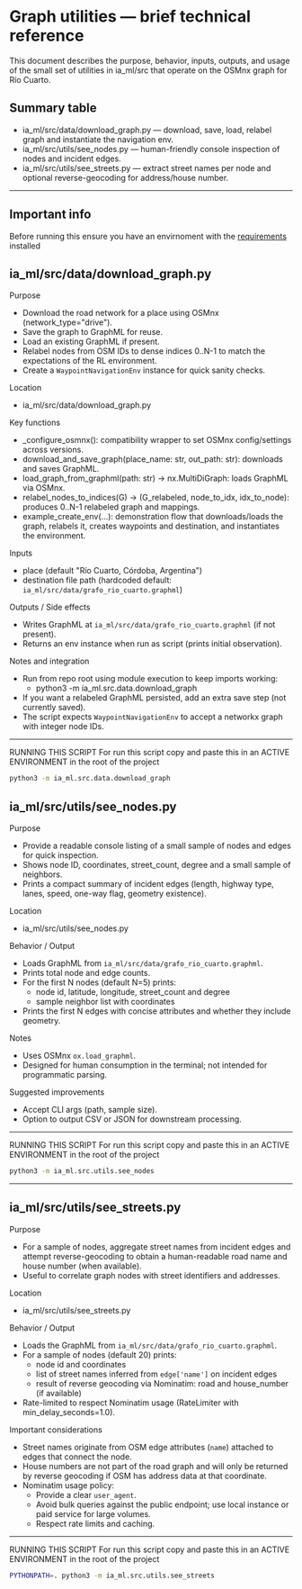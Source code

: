 # Graph utilities — brief technical reference

This document describes the purpose, behavior, inputs, outputs, and usage of the small set of utilities in ia_ml/src that operate on the OSMnx graph for Río Cuarto.

## Summary table

- ia_ml/src/data/download_graph.py — download, save, load, relabel graph and instantiate the navigation env.
- ia_ml/src/utils/see_nodes.py — human-friendly console inspection of nodes and incident edges.
- ia_ml/src/utils/see_streets.py — extract street names per node and optional reverse-geocoding for address/house number.

---

## Important info
Before running this ensure you have an envirnoment with the [requirements](/ia_ml/requirements.txt) installed

## ia_ml/src/data/download_graph.py

Purpose
- Download the road network for a place using OSMnx (network_type="drive").
- Save the graph to GraphML for reuse.
- Load an existing GraphML if present.
- Relabel nodes from OSM IDs to dense indices 0..N-1 to match the expectations of the RL environment.
- Create a `WaypointNavigationEnv` instance for quick sanity checks.

Location
- ia_ml/src/data/download_graph.py

Key functions
- _configure_osmnx(): compatibility wrapper to set OSMnx config/settings across versions.
- download_and_save_graph(place_name: str, out_path: str): downloads and saves GraphML.
- load_graph_from_graphml(path: str) -> nx.MultiDiGraph: loads GraphML via OSMnx.
- relabel_nodes_to_indices(G) -> (G_relabeled, node_to_idx, idx_to_node): produces 0..N-1 relabeled graph and mappings.
- example_create_env(...): demonstration flow that downloads/loads the graph, relabels it, creates waypoints and destination, and instantiates the environment.

Inputs
- place (default "Río Cuarto, Córdoba, Argentina")
- destination file path (hardcoded default: `ia_ml/src/data/grafo_rio_cuarto.graphml`)

Outputs / Side effects
- Writes GraphML at `ia_ml/src/data/grafo_rio_cuarto.graphml` (if not present).
- Returns an env instance when run as script (prints initial observation).

Notes and integration
- Run from repo root using module execution to keep imports working:
  - python3 -m ia_ml.src.data.download_graph
- If you want a relabeled GraphML persisted, add an extra save step (not currently saved).
- The script expects `WaypointNavigationEnv` to accept a networkx graph with integer node IDs.

---

RUNNING THIS SCRIPT
For run this script copy and paste this in an ACTIVE ENVIRONMENT in the root of the project
```bash
python3 -m ia_ml.src.data.download_graph
```

## ia_ml/src/utils/see_nodes.py

Purpose
- Provide a readable console listing of a small sample of nodes and edges for quick inspection.
- Shows node ID, coordinates, street_count, degree and a small sample of neighbors.
- Prints a compact summary of incident edges (length, highway type, lanes, speed, one-way flag, geometry existence).

Location
- ia_ml/src/utils/see_nodes.py

Behavior / Output
- Loads GraphML from `ia_ml/src/data/grafo_rio_cuarto.graphml`.
- Prints total node and edge counts.
- For the first N nodes (default N=5) prints:
  - node id, latitude, longitude, street_count and degree
  - sample neighbor list with coordinates
- Prints the first N edges with concise attributes and whether they include geometry.

Notes
- Uses OSMnx `ox.load_graphml`.
- Designed for human consumption in the terminal; not intended for programmatic parsing.

Suggested improvements
- Accept CLI args (path, sample size).
- Option to output CSV or JSON for downstream processing.

---

RUNNING THIS SCRIPT
For run this script copy and paste this in an ACTIVE ENVIRONMENT in the root of the project
```bash
python3 -m ia_ml.src.utils.see_nodes
```

---

## ia_ml/src/utils/see_streets.py

Purpose
- For a sample of nodes, aggregate street names from incident edges and attempt reverse-geocoding to obtain a human-readable road name and house number (when available).
- Useful to correlate graph nodes with street identifiers and addresses.

Location
- ia_ml/src/utils/see_streets.py

Behavior / Output
- Loads the GraphML from `ia_ml/src/data/grafo_rio_cuarto.graphml`.
- For a sample of nodes (default 20) prints:
  - node id and coordinates
  - list of street names inferred from `edge['name']` on incident edges
  - result of reverse geocoding via Nominatim: road and house_number (if available)
- Rate-limited to respect Nominatim usage (RateLimiter with min_delay_seconds=1.0).

Important considerations
- Street names originate from OSM edge attributes (`name`) attached to edges that connect the node.
- House numbers are not part of the road graph and will only be returned by reverse geocoding if OSM has address data at that coordinate.
- Nominatim usage policy:
  - Provide a clear `user_agent`.
  - Avoid bulk queries against the public endpoint; use local instance or paid service for large volumes.
  - Respect rate limits and caching.

---

RUNNING THIS SCRIPT
For run this script copy and paste this in an ACTIVE ENVIRONMENT in the root of the project
```bash
PYTHONPATH=. python3 -m ia_ml.src.utils.see_streets
```